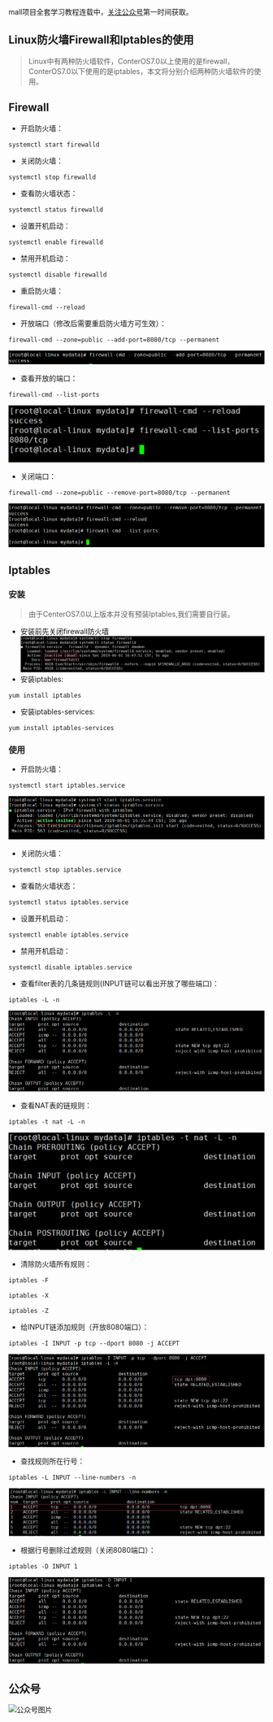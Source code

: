 mall项目全套学习教程连载中，[关注公众号](#公众号)第一时间获取。

## Linux防火墙Firewall和Iptables的使用

> Linux中有两种防火墙软件，ConterOS7.0以上使用的是firewall，ConterOS7.0以下使用的是iptables，本文将分别介绍两种防火墙软件的使用。

## Firewall

- 开启防火墙：
```shell
systemctl start firewalld
```
- 关闭防火墙：
```shell
systemctl stop firewalld
```
- 查看防火墙状态：
```shell
systemctl status firewalld
```
- 设置开机启动：
```shell
systemctl enable firewalld
```
- 禁用开机启动：
```shell
systemctl disable firewalld
```
- 重启防火墙：
```shell
firewall-cmd --reload
```
- 开放端口（修改后需要重启防火墙方可生效）：
```shell
firewall-cmd --zone=public --add-port=8080/tcp --permanent
```
![展示图片](../images/refer_screen_31.png)
- 查看开放的端口：
```shell
firewall-cmd --list-ports
```
![展示图片](../images/refer_screen_32.png)
- 关闭端口：
```shell
firewall-cmd --zone=public --remove-port=8080/tcp --permanent
```
![展示图片](../images/refer_screen_33.png)

## Iptables

### 安装

> 由于CenterOS7.0以上版本并没有预装Iptables,我们需要自行装。

- 安装前先关闭firewall防火墙
![展示图片](../images/refer_screen_34.png)
- 安装iptables:
```shell
yum install iptables
```
- 安装iptables-services:
```shell
yum install iptables-services
```

### 使用

- 开启防火墙：
```shell
systemctl start iptables.service
```
![展示图片](../images/refer_screen_35.png)
- 关闭防火墙：
```shell
systemctl stop iptables.service
```
- 查看防火墙状态：
```shell
systemctl status iptables.service
```
- 设置开机启动：
```shell
systemctl enable iptables.service
```
- 禁用开机启动：
```shell
systemctl disable iptables.service
```
- 查看filter表的几条链规则(INPUT链可以看出开放了哪些端口)：
```shell
iptables -L -n
```
![展示图片](../images/refer_screen_36.png)
- 查看NAT表的链规则：
```shell
iptables -t nat -L -n
```
![展示图片](../images/refer_screen_37.png)
- 清除防火墙所有规则：
```shell
iptables -F
```
```shell
iptables -X
```
```shell
iptables -Z
```
- 给INPUT链添加规则（开放8080端口）：
```shell
iptables -I INPUT -p tcp --dport 8080 -j ACCEPT
```
![展示图片](../images/refer_screen_38.png)
- 查找规则所在行号：
```shell
iptables -L INPUT --line-numbers -n
```
![展示图片](../images/refer_screen_39.png)
- 根据行号删除过滤规则（关闭8080端口）：
```shell
iptables -D INPUT 1
```
![展示图片](../images/refer_screen_40.png)

## 公众号

![公众号图片](http://macro-oss.oss-cn-shenzhen.aliyuncs.com/mall/banner/qrcode_for_macrozheng_258.jpg)

